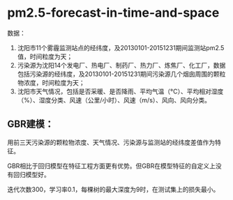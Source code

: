 # pm2.5-forecast-in-time-and-space

数据：
1. 沈阳市11个雾霾监测站点的经纬度，及20130101-20151231期间监测站pm2.5值，时间粒度为天；
2. 污染源为沈阳14个发电厂、热电厂、制药厂、热力厂、炼焦厂、化工厂，数据包括污染源的经纬度，及20130101-20151231期间污染源几个烟囱周围的颗粒物浓度，时间粒度为天；
3. 沈阳市天气情况，包括是否采暖、是否降雨、平均气温（°C）、平均相对湿度（%）、湿度分类、风速（公里/小时）、风速（m/s）、风向、风向分类。

## GBR建模：
用前三天污染源的颗粒物浓度、天气情况、污染源与监测站的经纬度差值作为特征。

GBR相比于回归模型在特征工程方面更有优势。但GBR在模型特征的自定义上没有回归模型好。

迭代次数300，学习率0.1，每棵树的最大深度为9时，在测试集上的损失最小。
